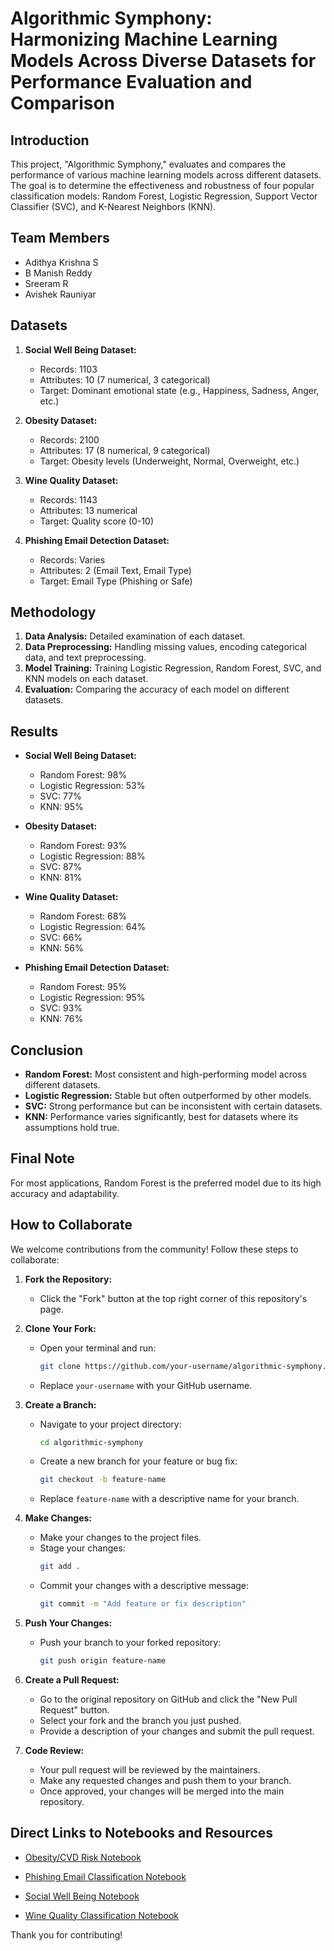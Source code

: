 # Algorithmic Symphony: Harmonizing Machine Learning Models Across Diverse Datasets for Performance Evaluation and Comparison

## Introduction

This project, "Algorithmic Symphony," evaluates and compares the performance of various machine learning models across different datasets. The goal is to determine the effectiveness and robustness of four popular classification models: Random Forest, Logistic Regression, Support Vector Classifier (SVC), and K-Nearest Neighbors (KNN).

## Team Members
- Adithya Krishna S
- B Manish Reddy
- Sreeram R
- Avishek Rauniyar

## Datasets

1. **Social Well Being Dataset:**
   - Records: 1103
   - Attributes: 10 (7 numerical, 3 categorical)
   - Target: Dominant emotional state (e.g., Happiness, Sadness, Anger, etc.)

2. **Obesity Dataset:**
   - Records: 2100
   - Attributes: 17 (8 numerical, 9 categorical)
   - Target: Obesity levels (Underweight, Normal, Overweight, etc.)

3. **Wine Quality Dataset:**
   - Records: 1143
   - Attributes: 13 numerical
   - Target: Quality score (0-10)

4. **Phishing Email Detection Dataset:**
   - Records: Varies
   - Attributes: 2 (Email Text, Email Type)
   - Target: Email Type (Phishing or Safe)

## Methodology

1. **Data Analysis:** Detailed examination of each dataset.
2. **Data Preprocessing:** Handling missing values, encoding categorical data, and text preprocessing.
3. **Model Training:** Training Logistic Regression, Random Forest, SVC, and KNN models on each dataset.
4. **Evaluation:** Comparing the accuracy of each model on different datasets.

## Results

- **Social Well Being Dataset:**
  - Random Forest: 98%
  - Logistic Regression: 53%
  - SVC: 77%
  - KNN: 95%

- **Obesity Dataset:**
  - Random Forest: 93%
  - Logistic Regression: 88%
  - SVC: 87%
  - KNN: 81%

- **Wine Quality Dataset:**
  - Random Forest: 68%
  - Logistic Regression: 64%
  - SVC: 66%
  - KNN: 56%

- **Phishing Email Detection Dataset:**
  - Random Forest: 95%
  - Logistic Regression: 95%
  - SVC: 93%
  - KNN: 76%

## Conclusion

- **Random Forest:** Most consistent and high-performing model across different datasets.
- **Logistic Regression:** Stable but often outperformed by other models.
- **SVC:** Strong performance but can be inconsistent with certain datasets.
- **KNN:** Performance varies significantly, best for datasets where its assumptions hold true.

## Final Note

For most applications, Random Forest is the preferred model due to its high accuracy and adaptability.

## How to Collaborate

We welcome contributions from the community! Follow these steps to collaborate:

1. **Fork the Repository:**
   - Click the "Fork" button at the top right corner of this repository's page.

2. **Clone Your Fork:**
   - Open your terminal and run:
     ```sh
     git clone https://github.com/your-username/algorithmic-symphony.git
     ```
   - Replace `your-username` with your GitHub username.

3. **Create a Branch:**
   - Navigate to your project directory:
     ```sh
     cd algorithmic-symphony
     ```
   - Create a new branch for your feature or bug fix:
     ```sh
     git checkout -b feature-name
     ```
   - Replace `feature-name` with a descriptive name for your branch.

4. **Make Changes:**
   - Make your changes to the project files.
   - Stage your changes:
     ```sh
     git add .
     ```
   - Commit your changes with a descriptive message:
     ```sh
     git commit -m "Add feature or fix description"
     ```

5. **Push Your Changes:**
   - Push your branch to your forked repository:
     ```sh
     git push origin feature-name
     ```

6. **Create a Pull Request:**
   - Go to the original repository on GitHub and click the "New Pull Request" button.
   - Select your fork and the branch you just pushed.
   - Provide a description of your changes and submit the pull request.

7. **Code Review:**
   - Your pull request will be reviewed by the maintainers.
   - Make any requested changes and push them to your branch.
   - Once approved, your changes will be merged into the main repository.

## Direct Links to Notebooks and Resources

- [Obesity/CVD Risk Notebook](https://github.com/Avishek8136/Algorithmic-Symphony/blob/main/Obesity%20or%20CVD%20Risk%20Prediction/Obesity.ipynb)

- [Phishing Email Classification Notebook](https://github.com/Avishek8136/Algorithmic-Symphony/blob/main/Phishing%20Email%20Classification/phishing_email.ipynb)

- [Social Well Being Notebook](https://github.com/Avishek8136/Algorithmic-Symphony/blob/main/Social%20Well%20Being/Social_Well_Being.ipynb)

- [Wine Quality Classification Notebook](https://github.com/Avishek8136/Algorithmic-Symphony/blob/main/Wine%20Quality%20Classification/Wine%20Quality.ipynb)

Thank you for contributing!
